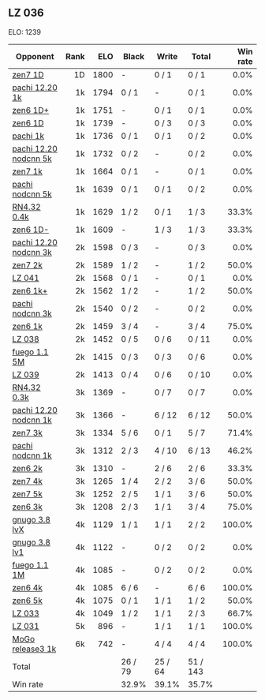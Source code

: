 ## LZ 036 ##

ELO: 1239

Opponent | Rank | ELO | Black | Write | Total | Win rate
---------|-----:|----:|-------|-------|-------|-------:
[zen7 1D](zen7%201D.md) | 1D | 1800 | - | 0 / 1 | 0 / 1 | 0.0%
[pachi 12.20 1k](pachi%2012.20%201k.md) | 1k | 1794 | 0 / 1 | - | 0 / 1 | 0.0%
[zen6 1D+](zen6%201D+.md) | 1k | 1751 | - | 0 / 1 | 0 / 1 | 0.0%
[zen6 1D](zen6%201D.md) | 1k | 1739 | - | 0 / 3 | 0 / 3 | 0.0%
[pachi 1k](pachi%201k.md) | 1k | 1736 | 0 / 1 | 0 / 1 | 0 / 2 | 0.0%
[pachi 12.20 nodcnn 5k](pachi%2012.20%20nodcnn%205k.md) | 1k | 1732 | 0 / 2 | - | 0 / 2 | 0.0%
[zen7 1k](zen7%201k.md) | 1k | 1664 | 0 / 1 | - | 0 / 1 | 0.0%
[pachi nodcnn 5k](pachi%20nodcnn%205k.md) | 1k | 1639 | 0 / 1 | 0 / 1 | 0 / 2 | 0.0%
[RN4.32 0.4k](RN4.32%200.4k.md) | 1k | 1629 | 1 / 2 | 0 / 1 | 1 / 3 | 33.3%
[zen6 1D-](zen6%201D-.md) | 1k | 1609 | - | 1 / 3 | 1 / 3 | 33.3%
[pachi 12.20 nodcnn 3k](pachi%2012.20%20nodcnn%203k.md) | 2k | 1598 | 0 / 3 | - | 0 / 3 | 0.0%
[zen7 2k](zen7%202k.md) | 2k | 1589 | 1 / 2 | - | 1 / 2 | 50.0%
[LZ 041](LZ%20041.md) | 2k | 1568 | 0 / 1 | - | 0 / 1 | 0.0%
[zen6 1k+](zen6%201k+.md) | 2k | 1562 | 1 / 2 | - | 1 / 2 | 50.0%
[pachi nodcnn 3k](pachi%20nodcnn%203k.md) | 2k | 1540 | 0 / 2 | - | 0 / 2 | 0.0%
[zen6 1k](zen6%201k.md) | 2k | 1459 | 3 / 4 | - | 3 / 4 | 75.0%
[LZ 038](LZ%20038.md) | 2k | 1452 | 0 / 5 | 0 / 6 | 0 / 11 | 0.0%
[fuego 1.1 5M](fuego%201.1%205M.md) | 2k | 1415 | 0 / 3 | 0 / 3 | 0 / 6 | 0.0%
[LZ 039](LZ%20039.md) | 2k | 1413 | 0 / 4 | 0 / 6 | 0 / 10 | 0.0%
[RN4.32 0.3k](RN4.32%200.3k.md) | 3k | 1369 | - | 0 / 7 | 0 / 7 | 0.0%
[pachi 12.20 nodcnn 1k](pachi%2012.20%20nodcnn%201k.md) | 3k | 1366 | - | 6 / 12 | 6 / 12 | 50.0%
[zen7 3k](zen7%203k.md) | 3k | 1334 | 5 / 6 | 0 / 1 | 5 / 7 | 71.4%
[pachi nodcnn 1k](pachi%20nodcnn%201k.md) | 3k | 1312 | 2 / 3 | 4 / 10 | 6 / 13 | 46.2%
[zen6 2k](zen6%202k.md) | 3k | 1310 | - | 2 / 6 | 2 / 6 | 33.3%
[zen7 4k](zen7%204k.md) | 3k | 1265 | 1 / 4 | 2 / 2 | 3 / 6 | 50.0%
[zen7 5k](zen7%205k.md) | 3k | 1252 | 2 / 5 | 1 / 1 | 3 / 6 | 50.0%
[zen6 3k](zen6%203k.md) | 3k | 1208 | 2 / 3 | 1 / 1 | 3 / 4 | 75.0%
[gnugo 3.8 lvX](gnugo%203.8%20lvX.md) | 4k | 1129 | 1 / 1 | 1 / 1 | 2 / 2 | 100.0%
[gnugo 3.8 lv1](gnugo%203.8%20lv1.md) | 4k | 1122 | - | 0 / 2 | 0 / 2 | 0.0%
[fuego 1.1 1M](fuego%201.1%201M.md) | 4k | 1085 | - | 0 / 2 | 0 / 2 | 0.0%
[zen6 4k](zen6%204k.md) | 4k | 1085 | 6 / 6 | - | 6 / 6 | 100.0%
[zen6 5k](zen6%205k.md) | 4k | 1075 | 0 / 1 | 1 / 1 | 1 / 2 | 50.0%
[LZ 033](LZ%20033.md) | 4k | 1049 | 1 / 2 | 1 / 1 | 2 / 3 | 66.7%
[LZ 031](LZ%20031.md) | 5k | 896 | - | 1 / 1 | 1 / 1 | 100.0%
[MoGo release3 1k](MoGo%20release3%201k.md) | 6k | 742 | - | 4 / 4 | 4 / 4 | 100.0%
Total | | | 26 / 79 | 25 / 64 | 51 / 143 | 
Win rate| | | 32.9% | 39.1% | 35.7% | 
